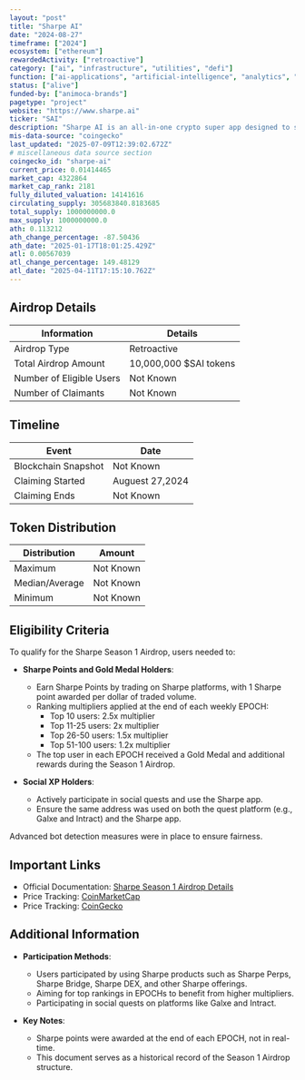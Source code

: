 ```yaml
---
layout: "post"
title: "Sharpe AI"
date: "2024-08-27"
timeframe: ["2024"]
ecosystem: ["ethereum"]
rewardedActivity: ["retroactive"]
category: ["ai", "infrastructure", "utilities", "defi"]
function: ["ai-applications", "artificial-intelligence", "analytics", "decentralized-finance"]
status: ["alive"]
funded-by: ["animoca-brands"]
pagetype: "project"
website: "https://www.sharpe.ai"
ticker: "SAI"
description: "Sharpe AI is an all-in-one crypto super app designed to simplify DeFi for experienced traders, offering a range of trading, investment, and data products—from perpetual DEX trading and NFT marketplaces to staking, portfolio management, and a crypto launchpad. "
mis-data-source: "coingecko"
last_updated: "2025-07-09T12:39:02.672Z"
# miscellaneous data source section
coingecko_id: "sharpe-ai"
current_price: 0.01414465
market_cap: 4322864
market_cap_rank: 2181
fully_diluted_valuation: 14141616
circulating_supply: 305683840.8183685
total_supply: 1000000000.0
max_supply: 1000000000.0
ath: 0.113212
ath_change_percentage: -87.50436
ath_date: "2025-01-17T18:01:25.429Z"
atl: 0.00567039
atl_change_percentage: 149.48129
atl_date: "2025-04-11T17:15:10.762Z"
---
```


## Airdrop Details

| Information              | Details                |
| ------------------------ | ---------------------- |
| Airdrop Type             | Retroactive            |
| Total Airdrop Amount     | 10,000,000 $SAI tokens |
| Number of Eligible Users | Not Known              |
| Number of Claimants      | Not Known              |

## Timeline

| Event               | Date            |
| ------------------- | --------------- |
| Blockchain Snapshot | Not Known       |
| Claiming Started    | Auguest 27,2024 |
| Claiming Ends       | Not Known       |

## Token Distribution

| Distribution   | Amount    |
| -------------- | --------- |
| Maximum        | Not Known |
| Median/Average | Not Known |
| Minimum        | Not Known |

## Eligibility Criteria

To qualify for the Sharpe Season 1 Airdrop, users needed to:

- **Sharpe Points and Gold Medal Holders**:

  - Earn Sharpe Points by trading on Sharpe platforms, with 1 Sharpe point awarded per dollar of traded volume.
  - Ranking multipliers applied at the end of each weekly EPOCH:
    - Top 10 users: 2.5x multiplier
    - Top 11-25 users: 2x multiplier
    - Top 26-50 users: 1.5x multiplier
    - Top 51-100 users: 1.2x multiplier
  - The top user in each EPOCH received a Gold Medal and additional rewards during the Season 1 Airdrop.

- **Social XP Holders**:
  - Actively participate in social quests and use the Sharpe app.
  - Ensure the same address was used on both the quest platform (e.g., Galxe and Intract) and the Sharpe app.

Advanced bot detection measures were in place to ensure fairness.

## Important Links

- Official Documentation: [Sharpe Season 1 Airdrop Details](https://docs.sharpe.ai/introduction/usdsai-tokenomics/sharpe-season-1-ended)
- Price Tracking: [CoinMarketCap](https://coinmarketcap.com/currencies/sharpe-ai)
- Price Tracking: [CoinGecko](https://www.coingecko.com/en/coins/sharpe-ai)

## Additional Information

- **Participation Methods**:

  - Users participated by using Sharpe products such as Sharpe Perps, Sharpe Bridge, Sharpe DEX, and other Sharpe offerings.
  - Aiming for top rankings in EPOCHs to benefit from higher multipliers.
  - Participating in social quests on platforms like Galxe and Intract.

- **Key Notes**:
  - Sharpe points were awarded at the end of each EPOCH, not in real-time.
  - This document serves as a historical record of the Season 1 Airdrop structure.